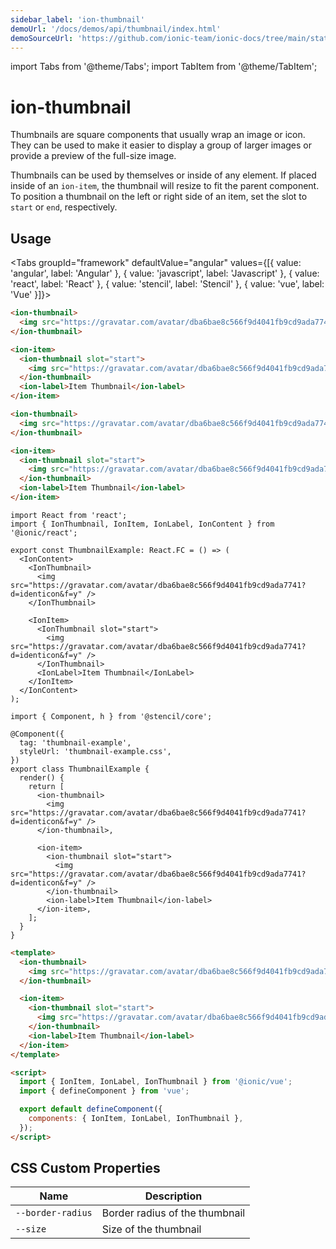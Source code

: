 ```yaml
---
sidebar_label: 'ion-thumbnail'
demoUrl: '/docs/demos/api/thumbnail/index.html'
demoSourceUrl: 'https://github.com/ionic-team/ionic-docs/tree/main/static/demos/api/thumbnail/index.html'
---
```


import Tabs from '@theme/Tabs';
import TabItem from '@theme/TabItem';

# ion-thumbnail

Thumbnails are square components that usually wrap an image or icon. They can be used to make it easier to display a group of larger images or provide a preview of the full-size image.

Thumbnails can be used by themselves or inside of any element. If placed inside of an `ion-item`, the thumbnail will resize to fit the parent component. To position a thumbnail on the left or right side of an item, set the slot to `start` or `end`, respectively.

## Usage

<Tabs groupId="framework" defaultValue="angular" values={[{ value: 'angular', label: 'Angular' }, { value: 'javascript', label: 'Javascript' }, { value: 'react', label: 'React' }, { value: 'stencil', label: 'Stencil' }, { value: 'vue', label: 'Vue' }]}>

<TabItem value="angular">

```html
<ion-thumbnail>
  <img src="https://gravatar.com/avatar/dba6bae8c566f9d4041fb9cd9ada7741?d=identicon&f=y" />
</ion-thumbnail>

<ion-item>
  <ion-thumbnail slot="start">
    <img src="https://gravatar.com/avatar/dba6bae8c566f9d4041fb9cd9ada7741?d=identicon&f=y" />
  </ion-thumbnail>
  <ion-label>Item Thumbnail</ion-label>
</ion-item>
```

</TabItem>

<TabItem value="javascript">

```html
<ion-thumbnail>
  <img src="https://gravatar.com/avatar/dba6bae8c566f9d4041fb9cd9ada7741?d=identicon&f=y" />
</ion-thumbnail>

<ion-item>
  <ion-thumbnail slot="start">
    <img src="https://gravatar.com/avatar/dba6bae8c566f9d4041fb9cd9ada7741?d=identicon&f=y" />
  </ion-thumbnail>
  <ion-label>Item Thumbnail</ion-label>
</ion-item>
```

</TabItem>

<TabItem value="react">

```tsx
import React from 'react';
import { IonThumbnail, IonItem, IonLabel, IonContent } from '@ionic/react';

export const ThumbnailExample: React.FC = () => (
  <IonContent>
    <IonThumbnail>
      <img src="https://gravatar.com/avatar/dba6bae8c566f9d4041fb9cd9ada7741?d=identicon&f=y" />
    </IonThumbnail>

    <IonItem>
      <IonThumbnail slot="start">
        <img src="https://gravatar.com/avatar/dba6bae8c566f9d4041fb9cd9ada7741?d=identicon&f=y" />
      </IonThumbnail>
      <IonLabel>Item Thumbnail</IonLabel>
    </IonItem>
  </IonContent>
);
```

</TabItem>

<TabItem value="stencil">

```tsx
import { Component, h } from '@stencil/core';

@Component({
  tag: 'thumbnail-example',
  styleUrl: 'thumbnail-example.css',
})
export class ThumbnailExample {
  render() {
    return [
      <ion-thumbnail>
        <img src="https://gravatar.com/avatar/dba6bae8c566f9d4041fb9cd9ada7741?d=identicon&f=y" />
      </ion-thumbnail>,

      <ion-item>
        <ion-thumbnail slot="start">
          <img src="https://gravatar.com/avatar/dba6bae8c566f9d4041fb9cd9ada7741?d=identicon&f=y" />
        </ion-thumbnail>
        <ion-label>Item Thumbnail</ion-label>
      </ion-item>,
    ];
  }
}
```

</TabItem>

<TabItem value="vue">

```html
<template>
  <ion-thumbnail>
    <img src="https://gravatar.com/avatar/dba6bae8c566f9d4041fb9cd9ada7741?d=identicon&f=y" />
  </ion-thumbnail>

  <ion-item>
    <ion-thumbnail slot="start">
      <img src="https://gravatar.com/avatar/dba6bae8c566f9d4041fb9cd9ada7741?d=identicon&f=y" />
    </ion-thumbnail>
    <ion-label>Item Thumbnail</ion-label>
  </ion-item>
</template>

<script>
  import { IonItem, IonLabel, IonThumbnail } from '@ionic/vue';
  import { defineComponent } from 'vue';

  export default defineComponent({
    components: { IonItem, IonLabel, IonThumbnail },
  });
</script>
```

</TabItem>

</Tabs>

## CSS Custom Properties

| Name              | Description                    |
| ----------------- | ------------------------------ |
| `--border-radius` | Border radius of the thumbnail |
| `--size`          | Size of the thumbnail          |
